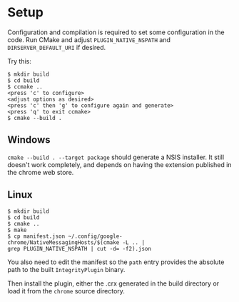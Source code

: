 # Setup

Configuration and compilation is required to set some configuration in the
code. Run CMake and adjust `PLUGIN_NATIVE_NSPATH` and `DIRSERVER_DEFAULT_URI`
if desired.

Try this:
```
$ mkdir build
$ cd build
$ ccmake ..
<press 'c' to configure>
<adjust options as desired>
<press 'c' then 'g' to configure again and generate>
<press 'q' to exit ccmake>
$ cmake --build .
```

## Windows

`cmake --build . --target package` should generate a NSIS installer. It still
doesn't work completely, and depends on having the extension published in the
chrome web store.

## Linux

```
$ mkdir build
$ cd build
$ cmake ..
$ make
$ cp manifest.json ~/.config/google-chrome/NativeMessagingHosts/$(cmake -L .. |
grep PLUGIN_NATIVE_NSPATH | cut -d= -f2).json
```

You also need to edit the manifest so the `path` entry provides the absolute
path to the built `IntegrityPlugin` binary.

Then install the plugin, either the .crx generated in the build directory or
load it from the `chrome` source directory.
